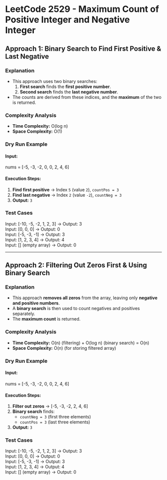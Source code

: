 # LeetCode 2529 - Maximum Count of Positive Integer and Negative Integer

## Approach 1: Binary Search to Find First Positive & Last Negative

### **Explanation**
- This approach uses two binary searches:
  1. **First search** finds the **first positive number**.
  2. **Second search** finds the **last negative number**.
- The counts are derived from these indices, and the **maximum** of the two is returned.

### **Complexity Analysis**
- **Time Complexity:** O(log n)  
- **Space Complexity:** O(1)

### **Dry Run Example**
#### **Input:**
nums = [-5, -3, -2, 0, 0, 2, 4, 6]

#### **Execution Steps:**
1. **Find first positive** → Index `5` (value `2`), `countPos = 3`
2. **Find last negative** → Index `2` (value `-2`), `countNeg = 3`
3. **Output:** `3`

### **Test Cases**
Input: [-10, -5, -2, 1, 2, 3] → Output: 3  
Input: [0, 0, 0] → Output: 0  
Input: [-5, -3, -1] → Output: 3  
Input: [1, 2, 3, 4] → Output: 4  
Input: [] (empty array) → Output: 0  

---

## Approach 2: Filtering Out Zeros First & Using Binary Search

### **Explanation**
- This approach **removes all zeros** from the array, leaving only **negative and positive numbers**.
- A **binary search** is then used to count negatives and positives separately.
- The **maximum count** is returned.

### **Complexity Analysis**
- **Time Complexity:** O(n) (filtering) + O(log n) (binary search) = O(n)
- **Space Complexity:** O(n) (for storing filtered array)

### **Dry Run Example**
#### **Input:**
nums = [-5, -3, -2, 0, 0, 2, 4, 6]

#### **Execution Steps:**
1. **Filter out zeros** → [-5, -3, -2, 2, 4, 6]
2. **Binary search** finds:
   - `countNeg = 3` (first three elements)
   - `countPos = 3` (last three elements)
3. **Output:** `3`

### **Test Cases**
Input: [-10, -5, -2, 1, 2, 3] → Output: 3  
Input: [0, 0, 0] → Output: 0  
Input: [-5, -3, -1] → Output: 3  
Input: [1, 2, 3, 4] → Output: 4  
Input: [] (empty array) → Output: 0
